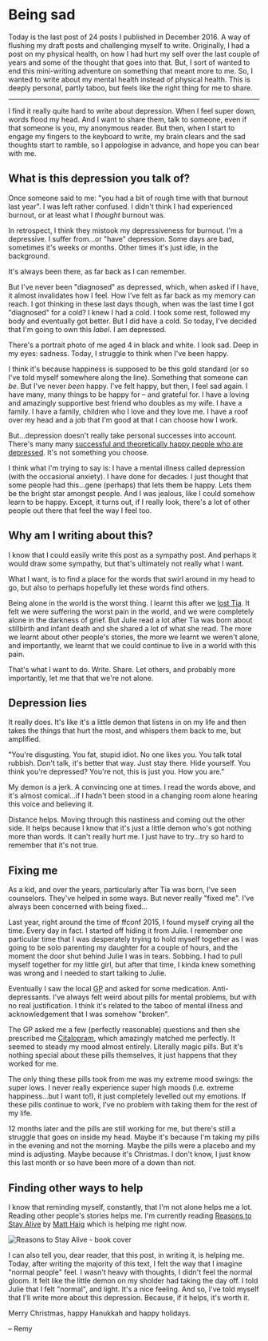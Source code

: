 # Being sad

Today is the last post of 24 posts I published in December 2016. A way of flushing my draft posts and challenging myself to write. Originally, I had a post on my physical health, on how I had hurt my self over the last couple of years and some of the thought that goes into that. But, I sort of wanted to end this mini-writing adventure on something that meant more to me. So, I wanted to write about my mental health instead of physical health. This is deeply personal, partly taboo, but feels like the right thing for me to share.

<!--more-->

---

I find it really quite hard to write about depression. When I feel super down, words flood my head. And I want to share them, talk to someone, even if that someone is you, my anonymous reader. But then, when I start to engage my fingers to the keyboard to write, my brain clears and the sad thoughts start to ramble, so I appologise in advance, and hope you can bear with me.

## What is this depression you talk of?

Once someone said to me: "you had a bit of rough time with that burnout last year". I was left rather confused. I didn't think I had experienced burnout, or at least what I _thought_ burnout was.

In retrospect, I think they mistook my depressiveness for burnout. I'm a depressive. I suffer from…or "have" depression. Some days are bad, sometimes it's weeks or months. Other times it's just idle, in the background.

It's always been there, as far back as I can remember.

But I've never been "diagnosed" as depressed, which, when asked if I have, it almost invalidates how I feel. How I've felt as far back as my memory can reach. I got thinking in these last days though, when was the last time I got "diagnosed" for a cold? I knew I had a cold. I took some rest, followed my body and eventually got better. But I did have a cold. So today, I've decided that I'm going to own this *label*. I am depressed.

There's a portrait photo of me aged 4 in black and white. I look sad. Deep in my eyes: sadness. Today, I struggle to think when I've been happy.

I think it's because happiness is supposed to be this gold standard (or so I've told myself somewhere along the line). Something that someone can _be_. But I've never _been_ happy. I've felt happy, but then, I feel sad again. I have many, many things to be happy for – and grateful for. I have a loving and amazingly supportive best friend who doubles as my wife. I have a family. I have a family, children who I love and they love me. I have a roof over my head and a job that I'm good at that I can choose how I work.

But…depression doesn't really take personal successes into account. There's many many [successful and theoretically happy people who are depressed](https://en.m.wikipedia.org/wiki/List_of_people_with_major_depressive_disorder). It's not something you choose.

I think what I'm trying to say is: I have a mental illness called depression (with the occasional anxiety). I have done for decades. I just thought that some people had this…gene (perhaps) that lets them be happy. Lets them be the bright star amongst people. And I was jealous, like I could somehow learn to be happy. Except, it turns out, if I really look, there's a lot of other people out there that feel the way I feel too.

## Why am I writing about this?

I know that I could easily write this post as a sympathy post. And perhaps it would draw some sympathy, but that's ultimately not really what I want.

What I want, is to find a place for the words that swirl around in my head to go, but also to perhaps hopefully let these words find others.

Being alone in the world is the worst thing. I learnt this after we [lost Tia](/tia/letter). It felt we were suffering the worst pain in the world, and we were completely alone in the darkness of grief. But Julie read a lot after Tia was born about stillbirth and infant death and she shared a lot of what she read. The more we learnt about other people's stories, the more we learnt we weren't alone, and importantly, we learnt that we could continue to live in a world with this pain.

That's what I want to do. Write. Share. Let others, and probably more importantly, let me that that we're not alone.

## Depression lies

It really does. It's like it's a little demon that listens in on my life and then takes the things that hurt the most, and whispers them back to me, but amplified.

"You're disgusting. You fat, stupid idiot. No one likes you. You talk total rubbish. Don't talk, it's better that way. Just stay there. Hide yourself. You think you're depressed? You're not, this is just you. How you are."

My demon is a jerk. A convincing one at times. I read the words above, and it's almost comical…if I hadn't been stood in a changing room alone hearing this voice and believing it.

Distance helps. Moving through this nastiness and coming out the other side. It helps because I know that it's just a little demon who's got nothing more than words. It can't really hurt me. I just have to try…try so hard to remember that it's not true.

## Fixing me

As a kid, and over the years, particularly after Tia was born, I've seen counselors. They've helped in some ways. But never really "fixed me". I've always been concerned with being fixed…

Last year, right around the time of ffconf 2015, I found myself crying all the time. Every day in fact. I started off hiding it from Julie. I remember one particular time that I was desperately trying to hold myself together as I was going to be solo parenting my daughter for a couple of hours, and the moment the door shut behind Julie I was in tears. Sobbing. I had to pull myself together for my little girl, but after that time, I kinda knew something was wrong and I needed to start talking to Julie.

Eventually I saw the local <abbr title="General Practitioner">GP</abbr> and asked for some medication. Anti-depressants. I've always felt weird about pills for mental problems, but with no real justification. I think it's related to the taboo of mental illness and acknowledgement that I was somehow "broken".

The GP asked me a few (perfectly reasonable) questions and then she prescribed me [Citalopram](https://en.m.wikipedia.org/wiki/Citalopram), which amazingly matched me perfectly. It seemed to steady my mood almost entirely. Literally magic pills. But it's nothing special about these pills themselves, it just happens that they worked for me.

The only thing these pills took from me was my extreme mood swings: the super lows. I never really experience super high moods (i.e. extreme happiness…but I want to!), it just completely levelled out my emotions. If these pills continue to work, I've no problem with taking them for the rest of my life.

12 months later and the pills are still working for me, but there's still a struggle that goes on inside my head. Maybe it's because I'm taking my pills in the evening and not the morning. Maybe the pills were a placebo and my mind is adjusting. Maybe because it's Christmas. I don't know, I just know this last month or so have been more of a down than not.

## Finding other ways to help

I know that reminding myself, constantly, that I'm not alone helps me a lot. Reading other people's stories helps me. I'm currently reading [Reasons to Stay Alive](https://www.amazon.co.uk/Reasons-Stay-Alive-Matt-Haig/dp/1782116826/ref=sr_1_1) by [Matt Haig](https://twitter.com/matthaig1) which is helping me right now.

![Reasons to Stay Alive - book cover](/images/reasons-to-stay-alive.jpg)

I can also tell you, dear reader, that this post, in writing it, is helping me. Today, after writing the majority of this text, I felt the way that I imagine "normal people" feel. I wasn't heavy with thoughts, I didn't feel the normal gloom. It felt like the little demon on my sholder had taking the day off. I told Julie that I felt "normal", and light. It's a nice feeling. And so, I've told myself that I'll write more about this depression. Because, if it helps, it's worth it.

Merry Christmas, happy Hanukkah and happy holidays.

– Remy


